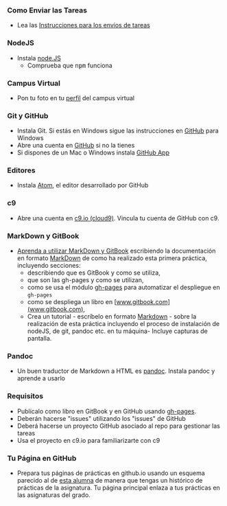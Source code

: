 ### Como Enviar las Tareas

*  Lea las [Instrucciones para los envíos de tareas](../instrucciones/README.md)

### NodeJS

*   Instala [node.JS](https://nodejs.org/en/)
    *   Comprueba que <tt>npm</tt> funciona

### Campus Virtual

*   Pon tu foto en tu [perfil](https://campusvirtual.ull.es/1516/user/profile.php) del campus virtual

### Git y GitHub

*   Instala Git. Si estás en Windows sigue las instrucciones en [GitHub](https://help.github.com/categories/58/articles) para Windows
*   Abre una cuenta en [GitHub](https://help.github.com/articles/set-up-git) si no la tienes
*   Si dispones de un Mac o Windows instala [GitHub App](https://desktop.github.com/)

### Editores

*   Instala [Atom](https://atom.io/), el editor desarrollado por GitHub

### c9

*   Abre una cuenta en [c9.io (cloud9)](http://c9.io). Vincula tu cuenta de GitHub con c9.

### MarkDown y GitBook

* [Aprenda a utilizar MarkDown y GitBook](https://www.gitbook.com/book/gitbookio/documentation/details) escribiendo la documentación en formato [MarkDown](https://daringfireball.net/projects/markdown/) de como ha realizado esta primera práctica, incluyendo secciones:
  * describiendo que es GitBook y como se utiliza,
  * que son las gh-pages y como se utilizan,
  * como se usa el módulo [gh-pages](https://www.npmjs.com/package/gh-pages) para automatizar el despliegue en `gh-pages`
  * como se despliega un libro en [www.gitbook.com](www.gitbook.com),
  *  Crea un tutorial - escríbelo en formato [Markdown](https://en.wikipedia.org/wiki/Markdown) - sobre la realización de esta práctica incluyendo el proceso de instalación de nodeJS, de git, pandoc etc. en tu máquina- Incluye capturas de pantalla.

### Pandoc

*   Un buen traductor de Markdown a HTML es [pandoc](http://pandoc.org/). Instala pandoc y aprende a usarlo

### Requisitos

*   Publícalo como libro en GitBook y en GitHub usando [gh-pages](https://pages.github.com/).  
*   Deberán hacerse "issues" utilizando los "issues" de GitHub
*   Deberá hacerse un proyecto GitHub asociado al repo para gestionar las tareas
*   Usa el proyecto en c9.io para familiarizarte con c9

### Tu Página en GitHub

*   Prepara tus páginas de prácticas en github.io usando un esquema parecido al de [esta alumna](https://mdbgalvan.github.io/) de manera que tengas un histórico de prácticas de la asignatura. Tu página principal enlaza a tus prácticas en las asignaturas del grado.


